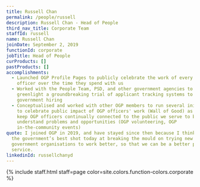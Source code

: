 ```yaml
---
title: Russell Chan
permalink: /people/russell
description: Russell Chan - Head of People
third_nav_title: Corporate Team
staffId: russell
name: Russell Chan
joinDate: September 2, 2019
functionId: corporate
jobTitle: Head of People
curProducts: []
pastProducts: []
accomplishments:
  - Launched OGP Profile Pages to publicly celebrate the work of every OGP
    officer over the time they spend with us
  - Worked with the People Team, PSD, and other government agencies to
    greenlight a groundbreaking trial of applicant tracking systems to improve
    government hiring
  - Conceptualised and worked with other OGP members to run several initiatives
    to celebrate public impact of OGP officers' work (Wall of Good) as well as
    keep OGP officers continually connected to the public we serve to better
    understand problems and opportunities (OGP volunteering, OGP
    in-the-community events)
quote: I joined OGP in 2019, and have stayed since then because I think it is
  the government’s best shot today at breaking the mould on trying new ways for
  government organisations to work better, so that we can be a better public
  service.
linkedinId: russellchanyd
---
```


{% include staff.html staff=page color=site.colors.function-colors.corporate %}
